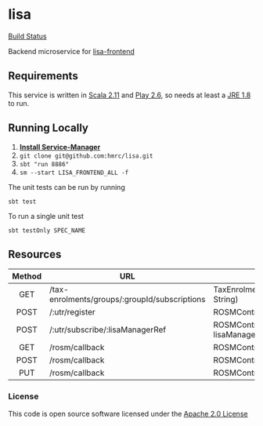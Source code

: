 # lisa

[Build Status](https://build.tax.service.gov.uk/job/LISA/job/lisa/)

Backend microservice for [lisa-frontend]("http://github.com/hmrc/lisa-frontend")

## Requirements

This service is written in [Scala 2.11](http://www.scala-lang.org/) and [Play 2.6](http://playframework.com/), so needs at least a [JRE 1.8](http://www.oracle.com/technetwork/java/javase/downloads/index.html) to run.

## Running Locally

1. **[Install Service-Manager](https://github.com/hmrc/service-manager/wiki/Install#install-service-manager)**
2. `git clone git@github.com:hmrc/lisa.git`
3. `sbt "run 8886"`
4. `sm --start LISA_FRONTEND_ALL -f`

The unit tests can be run by running
```
sbt test
```

To run a single unit test
```
sbt testOnly SPEC_NAME
```

## Resources

| Method | URL                                            | Description |
| :---: | ----------------------------------------------- | ---------------------------------------------------------------------- |
|  GET  |  /tax-enrolments/groups/:groupId/subscriptions  | TaxEnrolmentController.getSubscriptionsForGroupId(groupId: String) |
|  POST |  /:utr/register                                 | ROSMController.register(utr: String) |
|  POST |  /:utr/subscribe/:lisaManagerRef                | ROSMController.submitSubscription(utr: String, lisaManagerRef: String) |
|  GET  |  /rosm/callback                                 | ROSMController.subscriptionCallback() |
|  POST |  /rosm/callback                                 | ROSMController.subscriptionCallback() |
|  PUT  |  /rosm/callback                                 | ROSMController.subscriptionCallback() |

### License

This code is open source software licensed under the [Apache 2.0 License]("http://www.apache.org/licenses/LICENSE-2.0.html")
